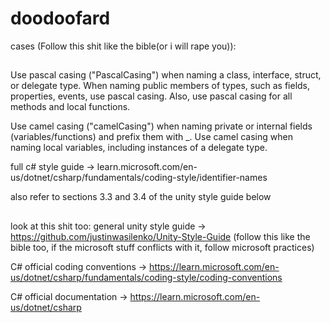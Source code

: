 # doodoofard

cases (Follow this shit like the bible(or i will rape you)):
##

Use pascal casing ("PascalCasing") when naming a class, interface, struct, or delegate type. When naming public members of types, such as fields, properties, events, use pascal casing. Also, use pascal casing for all methods and local functions.

Use camel casing ("camelCasing") when naming private or internal fields (variables/functions) and prefix them with _. Use camel casing when naming local variables, including instances of a delegate type.

full c# style guide -> learn.microsoft.com/en-us/dotnet/csharp/fundamentals/coding-style/identifier-names

also refer to sections 3.3 and 3.4 of the unity style guide below

##

look at this shit too:
general unity style guide -> https://github.com/justinwasilenko/Unity-Style-Guide (follow this like the bible too, if the microsoft stuff conflicts with it, follow microsoft practices)

C# official coding conventions -> https://learn.microsoft.com/en-us/dotnet/csharp/fundamentals/coding-style/coding-conventions 

C# official documentation -> https://learn.microsoft.com/en-us/dotnet/csharp
